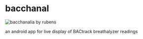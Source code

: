 # bacchanal

![bacchanalia by rubens](https://upload.wikimedia.org/wikipedia/commons/9/93/Peter_Paul_Rubens_011.jpg)

an android app for live display of BACtrack breathalyzer readings
